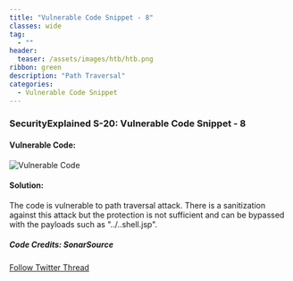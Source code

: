 ```yaml
---
title: "Vulnerable Code Snippet - 8"
classes: wide
tag: 
  - ""
header:
  teaser: /assets/images/htb/htb.png
ribbon: green
description: "Path Traversal"
categories:
  - Vulnerable Code Snippet
---
```

### SecurityExplained S-20: Vulnerable Code Snippet - 8

#### Vulnerable Code:

![Vulnerable Code](https://raw.githubusercontent.com/harsh-bothra/SecurityExplained/main/media/code-8.jpg)

#### Solution:

The code is vulnerable to path traversal attack. There is a sanitization against this attack but the protection is not sufficient and can be bypassed with the payloads such as ".\./.\.shell.jsp".

##### Code Credits: SonarSource

[Follow Twitter Thread](https://twitter.com/harshbothra_/status/1484208541707927554?s=20&t=DGEwqEwXwFbWH0VXkOKVsQ)
